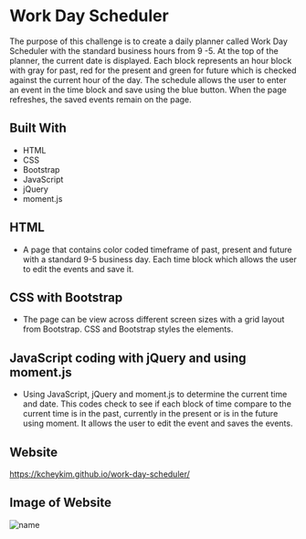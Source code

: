 # Work Day Scheduler
The purpose of this challenge is to create a daily planner called Work Day Scheduler with the standard business hours from 9 -5. At the top of the planner, the current date is displayed. Each block represents an hour block with gray for past, red for the present and green for future which is checked against the current hour of the day. The schedule allows the user to enter an event in the time block and save using the blue button. When the page refreshes, the saved events remain on the page. 

## Built With
* HTML
* CSS
* Bootstrap
* JavaScript
* jQuery
* moment.js

## HTML
* A page that contains color coded timeframe of past, present and future with a standard 9-5 business day. Each time block which allows the user to edit the events and save it. 

## CSS with Bootstrap
* The page can be view across different screen sizes with a grid layout from Bootstrap. CSS and Bootstrap styles the elements.

## JavaScript coding with jQuery and using moment.js
* Using JavaScript, jQuery and moment.js to determine the current time and date. This codes check to see if each block of time compare to the current time is in the past, currently in the present or is in the future using moment. It allows the user to edit the event and saves the events.


## Website
https://kcheykim.github.io/work-day-scheduler/

## Image of Website
![name](./assets/images/name.png?raw=true)



